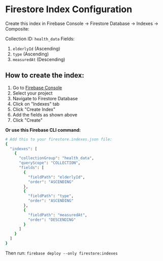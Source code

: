 # Firestore Index Configuration

Create this index in Firebase Console → Firestore Database → Indexes → Composite:

Collection ID: `health_data`
Fields:
1. `elderlyId` (Ascending)
2. `type` (Ascending) 
3. `measuredAt` (Descending)

## How to create the index:

1. Go to [Firebase Console](https://console.firebase.google.com/)
2. Select your project
3. Navigate to Firestore Database
4. Click on "Indexes" tab
5. Click "Create Index"
6. Add the fields as shown above
7. Click "Create"

**Or use this Firebase CLI command:**

```bash
# Add this to your firestore.indexes.json file:
{
  "indexes": [
    {
      "collectionGroup": "health_data",
      "queryScope": "COLLECTION",
      "fields": [
        {
          "fieldPath": "elderlyId",
          "order": "ASCENDING"
        },
        {
          "fieldPath": "type", 
          "order": "ASCENDING"
        },
        {
          "fieldPath": "measuredAt",
          "order": "DESCENDING"
        }
      ]
    }
  ]
}
```

Then run: `firebase deploy --only firestore:indexes`